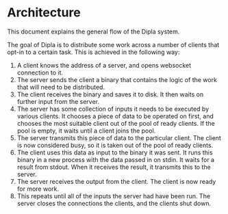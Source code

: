 # Architecture

This document explains the general flow of the Dipla system.

The goal of Dipla is to distribute some work across a number of clients that opt-in to a certain task. This is achieved in the following way:

1. A client knows the address of a server, and opens websocket connection to it.
2. The server sends the client a binary that contains the logic of the work that will need to be distributed.
3. The client receives the binary and saves it to disk. It then waits on further input from the server.
4. The server has some collection of inputs it needs to be executed by various clients. It chooses a piece of data to be operated on first, and chooses the most suitable client out of the pool of ready clients. If the pool is empty, it waits until a client joins the pool.
5. The server transmits this piece of data to the particular client. The client is now considered busy, so it is taken out of the pool of ready clients.
6. The client uses this data as input to the binary it was sent. It runs this binary in a new process with the data passed in on stdin. It waits for a result from stdout. When it receives the result, it transmits this to the server.
7. The server receives the output from the client. The client is now ready for more work.
8. This repeats until all of the inputs the server had have been run. The server closes the connections the clients, and the clients shut down.
